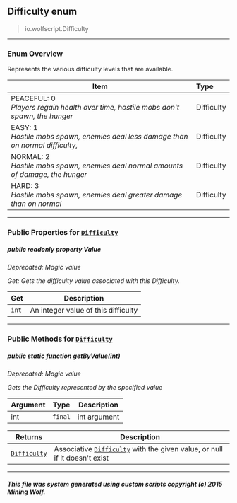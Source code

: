 ## Difficulty __enum__

>io.wolfscript.Difficulty

---

### Enum Overview

Represents the various difficulty levels that are available.

Item | Type   
--- | :--- 
PEACEFUL: 0<br> _Players regain health over time, hostile mobs don't spawn, the hunger_ | Difficulty
EASY: 1<br> _Hostile mobs spawn, enemies deal less damage than on normal difficulty,_ | Difficulty
NORMAL: 2<br> _Hostile mobs spawn, enemies deal normal amounts of damage, the hunger_ | Difficulty
HARD: 3<br> _Hostile mobs spawn, enemies deal greater damage than on normal_ | Difficulty



---


### Public Properties for [`Difficulty`](Difficulty.md)

##### <a id='value'></a>public  readonly property __Value__
_Deprecated: Magic value_

_Get: Gets the difficulty value associated with this Difficulty._

Get | Description
--- | --- 
`int` | An integer value of this difficulty



---

### Public Methods for [`Difficulty`](Difficulty.md)

##### <a id='getbyvalue'></a>public static function __getByValue__(int)
_Deprecated: Magic value_

_Gets the Difficulty represented by the specified value_

Argument | Type | Description  
--- | --- | --- 
int | `final` | int argument

Returns | Description
--- | --- 
[`Difficulty`](Difficulty.md) | Associative [`Difficulty`](Difficulty.md) with the given value, or null if it doesn't exist


---


##### This file was system generated using custom scripts copyright (c) 2015 Mining Wolf.
	

